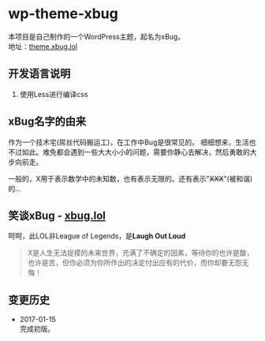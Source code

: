 # wp-theme-xbug
本项目是自己制作的一个WordPress主题，起名为xBug。  
地址：[theme.xbug.lol](http://theme.xbug.lol)

## 开发语言说明
1. 使用Less进行编译css

## xBug名字的由来
作为一个技术宅(屌丝代码搬运工)，在工作中Bug是很常见的。
细细想来，生活也不过如此。难免都会遇到一些大大小小的问题，需要你静心去解决，然后勇敢的大步向前走。  

一般的，X用于表示数学中的未知数，也有表示无限的。还有表示"~~XXX~~"(被和谐)的...

## 笑谈xBug - [xbug.lol](http://xbug.lol)
呵呵，此LOL非League of Legends，是**Laugh Out Loud**   

> X是人生无法捉摸的未来世界，充满了不确定的因素，等待你的也许是酸，也许是苦，但你必须为你所作出的决定付出应有的代价，而你却要无怨无悔！

## 变更历史
* 2017-01-15   
  完成初版。
